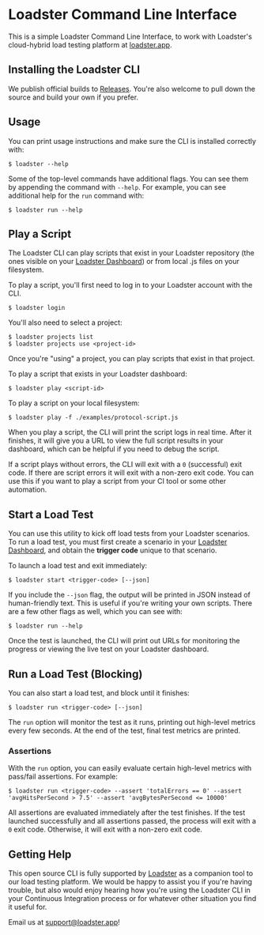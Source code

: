 # Loadster Command Line Interface

This is a simple Loadster Command Line Interface, to work with Loadster's
cloud-hybrid load testing platform at [loadster.app](https://loadster.app).

## Installing the Loadster CLI

We publish official builds to [Releases](https://github.com/loadster/loadster-cli/releases).
You're also welcome to pull down the source and build your own if you prefer.

## Usage

You can print usage instructions and make sure the CLI is installed correctly
with:

```
$ loadster --help
```

Some of the top-level commands have additional flags. You can see them by appending
the command with `--help`. For example, you can see additional help for the `run`
command with:

```
$ loadster run --help
```

## Play a Script

The Loadster CLI can play scripts that exist in your Loadster repository
(the ones visible on your [Loadster Dashboard](https://loadster.app/dashboard/))
or from local .js files on your filesystem.

To play a script, you'll first need to log in to your Loadster account with the CLI.

```
$ loadster login
```

You'll also need to select a project:

```
$ loadster projects list
$ loadster projects use <project-id>
```

Once you're "using" a project, you can play scripts that exist in that project.

To play a script that exists in your Loadster dashboard:

```
$ loadster play <script-id>
```

To play a script on your local filesystem:

```
$ loadster play -f ./examples/protocol-script.js
```

When you play a script, the CLI will print the script logs in real time.
After it finishes, it will give you a URL to view the full script results
in your dashboard, which can be helpful if you need to debug the script.

If a script plays without errors, the CLI will exit with a `0` (successful)
exit code. If there are script errors it will exit with a non-zero exit code.
You can use this if you want to play a script from your CI tool or some other
automation.

## Start a Load Test

You can use this utility to kick off load tests from your Loadster
scenarios. To run a load test, you must first create a scenario in
your [Loadster Dashboard](https://loadster.app/dashboard/), and obtain
the **trigger code** unique to that scenario.

To launch a load test and exit immediately:

```
$ loadster start <trigger-code> [--json]
```

If you include the `--json` flag, the output will be printed in JSON instead
of human-friendly text. This is useful if you're writing your own scripts.
There are a few other flags as well, which you can see with:

```
$ loadster run --help
```

Once the test is launched, the CLI will print out URLs for monitoring the
progress or viewing the live test on your Loadster dashboard.

## Run a Load Test (Blocking)

You can also start a load test, and block until it finishes:

```
$ loadster run <trigger-code> [--json]
```

The `run` option will monitor the test as it runs, printing out high-level
metrics every few seconds. At the end of the test, final test metrics
are printed.

### Assertions

With the `run` option, you can easily evaluate certain high-level metrics
with pass/fail assertions. For example:

```
$ loadster run <trigger-code> --assert 'totalErrors == 0' --assert 'avgHitsPerSecond > 7.5' --assert 'avgBytesPerSecond <= 10000'
```

All assertions are evaluated immediately after the test finishes. If the
test launched successfully and all assertions passed, the process will exit
with a `0` exit code. Otherwise, it will exit with a non-zero exit code.

## Getting Help

This open source CLI is fully supported by [Loadster](https://loadster.app)
as a companion tool to our load testing platform. We would be happy to assist
you if you're having trouble, but also would enjoy hearing how you're using
the Loadster CLI in your Continuous Integration process or for whatever other
situation you find it useful for.

Email us at [support@loadster.app](mailto:support@loadster.app)!
